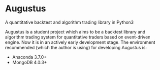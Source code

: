 # Augustus
A quantitative backtest and algorithm trading library in Python3

Augustus is a student project which aims to be a backtest library and algorithm trading system for quantitative traders based on event-driven engine. Now it is in an actively early development stage.
The environment recommended (which the author is using) for developing Augustus is:
- Anaconda 3.7.0+
- MongoDB 4.0.3+